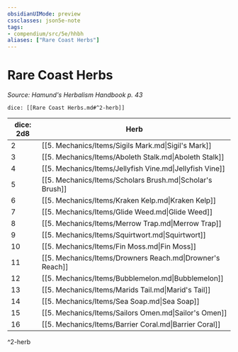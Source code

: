 ```yaml
---
obsidianUIMode: preview
cssclasses: json5e-note
tags:
- compendium/src/5e/hhbh
aliases: ["Rare Coast Herbs"]
---
```

# Rare Coast Herbs
*Source: Hamund's Herbalism Handbook p. 43* 

`dice: [[Rare Coast Herbs.md#^2-herb]]`

| dice: 2d8 | Herb |
|-----------|------|
| 2 | [[5. Mechanics/Items/Sigils Mark.md\|Sigil's Mark]] |
| 3 | [[5. Mechanics/Items/Aboleth Stalk.md\|Aboleth Stalk]] |
| 4 | [[5. Mechanics/Items/Jellyfish Vine.md\|Jellyfish Vine]] |
| 5 | [[5. Mechanics/Items/Scholars Brush.md\|Scholar's Brush]] |
| 6 | [[5. Mechanics/Items/Kraken Kelp.md\|Kraken Kelp]] |
| 7 | [[5. Mechanics/Items/Glide Weed.md\|Glide Weed]] |
| 8 | [[5. Mechanics/Items/Merrow Trap.md\|Merrow Trap]] |
| 9 | [[5. Mechanics/Items/Squirtwort.md\|Squirtwort]] |
| 10 | [[5. Mechanics/Items/Fin Moss.md\|Fin Moss]] |
| 11 | [[5. Mechanics/Items/Drowners Reach.md\|Drowner's Reach]] |
| 12 | [[5. Mechanics/Items/Bubblemelon.md\|Bubblemelon]] |
| 13 | [[5. Mechanics/Items/Marids Tail.md\|Marid's Tail]] |
| 14 | [[5. Mechanics/Items/Sea Soap.md\|Sea Soap]] |
| 15 | [[5. Mechanics/Items/Sailors Omen.md\|Sailor's Omen]] |
| 16 | [[5. Mechanics/Items/Barrier Coral.md\|Barrier Coral]] |
^2-herb